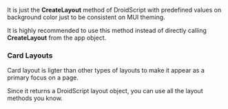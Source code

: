 It is just the **CreateLayout** method of DroidScript with predefined values on background color just to be consistent on MUI theming.

It is highly recommended to use this method instead of directly calling **CreateLayout** from the app object.

<sample Just Layout>

### Card Layouts
Card layout is ligter than other types of layouts to make it appear as a primary focus on a page.

<sample Dark Layout with Card>

Since it returns a DroidScript layout object, you can use all the layout methods you know.